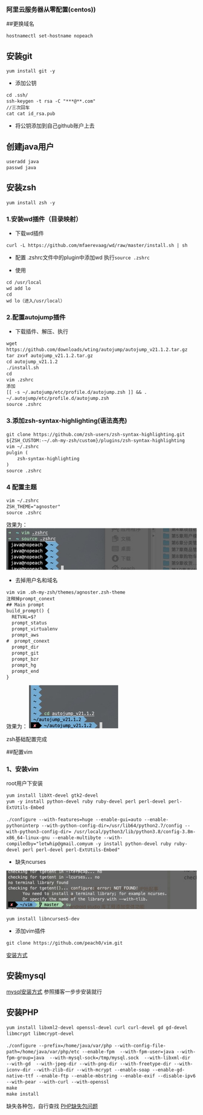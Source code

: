 ### 阿里云服务器从零配置(centos))


##更换域名
```
hostnamectl set-hostname nopeach
```
## 安装git
```
yum install git -y
```
+ 添加公钥
```
cd .ssh/
ssh-keygen -t rsa -C "***@**.com"
//三次回车
cat cat id_rsa.pub
```
+ 将公钥添加到自己github账户上去

## 创建java用户
```
useradd java
passwd java
```

## 安装zsh
```
yum install zsh -y
```
### 1.安装wd插件（目录映射）
+ 下载wd插件
```
curl -L https://github.com/mfaerevaag/wd/raw/master/install.sh | sh
```
+ 配置
 .zshrc文件中的plugin中添加wd
 执行`source .zshrc`   

+ 使用
```
cd /usr/local
wd add lo
cd
wd lo（进入/usr/local）
```

### 2.配置autojump插件
+ 下载插件、解压、执行
```
wget https://github.com/downloads/wting/autojump/autojump_v21.1.2.tar.gz
tar zxvf autojump_v21.1.2.tar.gz
cd autojump_v21.1.2
./install.sh
cd
vim .zshrc
添加
[[ -s ~/.autojump/etc/profile.d/autojump.zsh ]] && . ~/.autojump/etc/profile.d/autojump.zsh
source .zshrc
```

### 3.添加zsh-syntax-highlighting(语法高亮)
```
git clone https://github.com/zsh-users/zsh-syntax-highlighting.git ${ZSH_CUSTOM:-~/.oh-my-zsh/custom}/plugins/zsh-syntax-highlighting
vim ~/.zshrc
pulgin (
    zsh-syntax-highlighting
)
source .zshrc
```
### 4 配置主题
```
vim ~/.zshrc
ZSH_THEME="agnoster"
source .zshrc
```
效果为：
![agnoster1](./img/agnoster1.png)
+ 去掉用户名和域名
```
vim vim .oh-my-zsh/themes/agnoster.zsh-theme
注释掉prompt_conext
## Main prompt
build_prompt() {
  RETVAL=$?
  prompt_status
  prompt_virtualenv
  prompt_aws
#  prompt_conext
  prompt_dir
  prompt_git
  prompt_bzr
  prompt_hg
  prompt_end
}
```
效果为：
![agnoster2](./img/agnoster2.png)

zsh基础配置完成

##配置vim

### 1、安装vim
root用户下安装
```
yum install libXt-devel gtk2-devel
yum -y install python-devel ruby ruby-devel perl perl-devel perl-ExtUtils-Embed

./configure --with-features=huge --enable-gui=auto --enable-pythoninterp --with-python-config-dir=/usr/lib64/python2.7/config --with-python3-config-dir= /usr/local/python3/lib/python3.8/config-3.8m-x86_64-linux-gnu --enable-multibyte --with-compiledby="letwhip@gmail.comyum -y install python-devel ruby ruby-devel perl perl-devel perl-ExtUtils-Embed"
```
+ 缺失ncurses

![ncurses](./img/ncurses.png)

```
yum install libncurses5-dev
```
+ 添加vim插件
```
git clone https://github.com/peach0/vim.git
```
[安装方式](https://github.com/peach0/vim)

## 安装mysql
[mysql安装方式](https://blog.csdn.net/qq_17776287/article/details/53536761)
参照播客一步步安装就行

## 安装PHP
```
yum install libxml2-devel openssl-devel curl curl-devel gd gd-devel libmcrypt libmcrypt-devel

./configure --prefix=/home/java/var/php --with-config-file-path=/home/java/var/php/etc --enable-fpm  --with-fpm-user=java --with-fpm-group=java  --with-mysql-sock=/tmp/mysql.sock  --with-libxml-dir  --with-gd  --with-jpeg-dir --with-png-dir --with-freetype-dir --with-iconv-dir --with-zlib-dir --with-mcrypt --enable-soap --enable-gd-native-ttf --enable-ftp --enable-mbstring --enable-exif --disable-ipv6 --with-pear --with-curl --with-openssl
make
make install
```
缺失各种包，自行查找
[PHP缺失包问题](https://blog.csdn.net/dodott/article/details/49664379)
